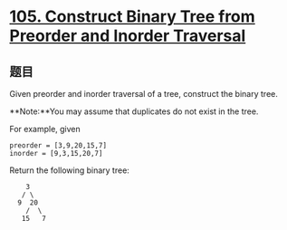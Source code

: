# [105. Construct Binary Tree from Preorder and Inorder Traversal](https://leetcode.com/problems/construct-binary-tree-from-preorder-and-inorder-traversal/)


## 题目

Given preorder and inorder traversal of a tree, construct the binary tree.

**Note:**You may assume that duplicates do not exist in the tree.

For example, given

    preorder = [3,9,20,15,7]
    inorder = [9,3,15,20,7]

Return the following binary tree:

    	3
       / \
      9  20
        /  \
       15   7